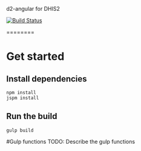 d2-angular for DHIS2

[![Build Status](https://travis-ci.org/Markionium/d2-angular.svg)](https://travis-ci.org/Markionium/d2-angular)

========

# Get started

## Install dependencies
```
npm install
jspm install
```

## Run the build
```
gulp build
```

#Gulp functions
TODO: Describe the gulp functions
